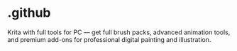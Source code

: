 # .github
Krita with full tools for PC — get full brush packs, advanced animation tools, and premium add-ons for professional digital painting and illustration.
